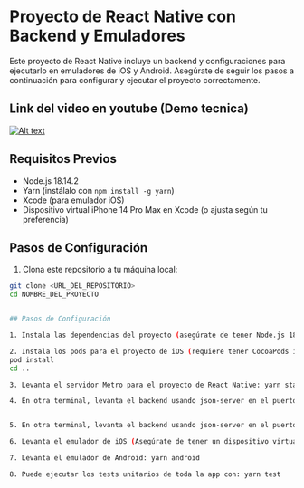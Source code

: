 # Proyecto de React Native con Backend y Emuladores

Este proyecto de React Native incluye un backend y configuraciones para ejecutarlo en emuladores de iOS y Android. Asegúrate de seguir los pasos a continuación para configurar y ejecutar el proyecto correctamente.

## Link del video en youtube (Demo tecnica)
[![Alt text](https://img.youtube.com/vi/ffMDuPOLEjg/0.jpg)](https://www.youtube.com/watch?v=ffMDuPOLEjg)

## Requisitos Previos

- Node.js 18.14.2
- Yarn (instálalo con `npm install -g yarn`)
- Xcode (para emulador iOS)
- Dispositivo virtual iPhone 14 Pro Max en Xcode (o ajusta según tu preferencia)

## Pasos de Configuración

1. Clona este repositorio a tu máquina local:

```bash
git clone <URL_DEL_REPOSITORIO>
cd NOMBRE_DEL_PROYECTO


## Pasos de Configuración

1. Instala las dependencias del proyecto (asegúrate de tener Node.js 18.14.2): yarn

2. Instala los pods para el proyecto de iOS (requiere tener CocoaPods instalado): cd ios
pod install
cd ..

3. Levanta el servidor Metro para el proyecto de React Native: yarn start

4. En otra terminal, levanta el backend usando json-server en el puerto 3100: yarn start-up-json-server


5. En otra terminal, levanta el backend usando json-server en el puerto 3100: yarn start-up-json-server

6. Levanta el emulador de iOS (Asegúrate de tener un dispositivo virtual iPhone 14 Pro Max en Xcode): yarn ios

7. Levanta el emulador de Android: yarn android

8. Puede ejecutar los tests unitarios de toda la app con: yarn test




